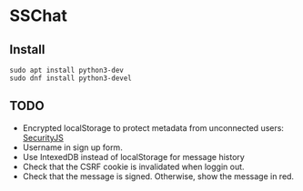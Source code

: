 # SSChat


## Install

```
sudo apt install python3-dev
sudo dnf install python3-devel
```


## TODO

- Encrypted localStorage to protect metadata from unconnected users: [SecurityJS](https://github.com/Parking-Master/SecurityJS.128#windowsecurestorage-api)
- Username in sign up form.
- Use IntexedDB instead of localStorage for message history
- Check that the CSRF cookie is invalidated when loggin out.
- Check that the message is signed. Otherwise, show the message in red.
